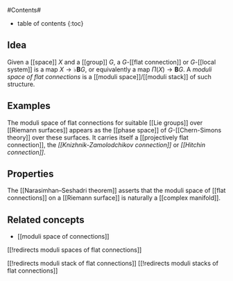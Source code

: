 
#Contents#
* table of contents
{:toc}

## Idea

Given a [[space]] $X$ and a [[group]] $G$, a $G$-[[flat connection]] or $G$-[[local system]] is a map $X \to \flat \mathbf{B}G$, or equivalently a map $\Pi(X) \to \mathbf{B}G$. A _moduli space of flat connections_ is a [[moduli space]]/[[moduli stack]] of such structure.

## Examples

The moduli space of flat connections for suitable [[Lie groups]] over [[Riemann surfaces]] appears as the [[phase space]] of $G$-[[Chern-Simons theory]] over these surfaces. It carries itself a [[projectively flat connection]], the _[[Knizhnik-Zamolodchikov connection]]_ or _[[Hitchin connection]]_.

## Properties

The [[Narasimhan–Seshadri theorem]] asserts that the moduli space of [[flat connections]] on a [[Riemann surface]] is naturally a [[complex manifold]].

## Related concepts

* [[moduli space of connections]]

[[!redirects moduli spaces of flat connections]]

[[!redirects moduli stack of flat connections]]
[[!redirects moduli stacks of flat connections]]
